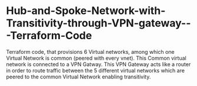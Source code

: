 # Hub-and-Spoke-Network-with-Transitivity-through-VPN-gateway---Terraform-Code
Terraform code, that provisions 6 Virtual networks, among which one Virtual Network is common (peered with every vnet). This Common virtual network is connected to a VPN Gatway. This VPN Gateway acts like a router in order to route traffic between the 5 different virtual networks which are peered to the common Virtual Network enabling transitivity.
